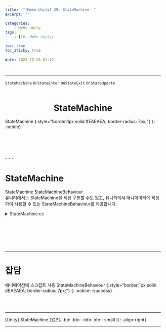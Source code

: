 ```yaml
---
title:  "[Memo-Unity] 29. StateMachine  "
excerpt: ""

categories:
    - MeMo Unity
tags:
    - [C#, MeMo Unity]

toc: true
toc_sticky: true
 
date: 2023-12-26 01:12

---
```

- - -

`StateMachine` `OnStateEnter` `OnStateExit` `OnStateUpdate`
<BR><BR>

<center><H1>  StateMachine  </H1></center>
StateMachine  
{:style="border:1px solid #EAEAEA; border-radius: 7px;"}
{: .notice} 
<br><br><br><br><br><br>
- - - 


# StateMachine
StateMachine StateMachineBehaviour  
유니티에서는 StateMachine을 직접 구현할 수도 있고, 유니티에서 애니메이터에 확장하여 사용할 수 있는 StateMachineBehaviour를 제공합니다.  

<details>
<summary>StateMachine.cs</summary>

<div class="notice--primary" markdown="1"> 

```c#
using UnityEngine;

public class AttackBehaviour : StateMachineBehaviour
{
	public GameObject particle;
	public float radius;
	public float power;
	
	protected GameObject clone;
	
	override public void OnStateEnter(Animator animator, AnimatorStateInfo stateInfo, int layerIndex)
	{
        Debug.Log("OnStateEnter ");
		clone = Instantiate(particle, animator.rootPosition, Quaternion.identity) as GameObject;
		Rigidbody rb = clone.GetComponent<Rigidbody>();
		rb.AddExplosionForce(power, animator.rootPosition, radius, 3.0f);
	}
	override public void OnStateExit(Animator animator, AnimatorStateInfo stateInfo, int layerIndex)
	{
        Debug.Log("OnStateExit ");
		Destroy(clone);
	}
	override public void OnStateUpdate(Animator animator, AnimatorStateInfo stateInfo, int layerIndex)
	{
		Debug.Log("On Attack Update ");
	}
	override public void OnStateMove(Animator animator, AnimatorStateInfo stateInfo, int layerIndex)
	{
		Debug.Log("On Attack Move ");
	}
	override public void OnStateIK(Animator animator, AnimatorStateInfo stateInfo, int layerIndex)
	{
		Debug.Log("On Attack IK ");
	}
}
```

- OnStateEnter 애니메이션 실행 시
- OnStateExit  애니메이션 종료 시
- OnStateUpdate 매 프레임마다 실행
- OnAnimatorMove: 업데이트 프레임마다 루트 모션을 수정할 수 있도록 각 Animator 컴포넌트에 대해 한 번 호출됩니다.
- OnAnimatorIK: 애니메이션 IK를 설정합니다. IK pass가 활성화된 각 애니메이터 컨트롤러 레이어에 대해 한 번 호출됩니다.
	
</div>
</details>


<br><br><br><br><br>
- - - 

# 잡담
애니메이션에 스크립트 사용 StateMachineBehaviour
{:style="border:1px solid #EAEAEA; border-radius: 7px;"}
{: .notice--success}  

<br><br>
- - - 

[Unity] StateMachine
[TOP](#){: .btn .btn--info .btn--small }{: .align-right}
<br>
- - -
